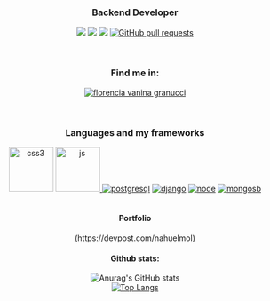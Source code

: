 <h3 align="center">Backend Developer</h3>
<p align="center">
   <img src="https://img.shields.io/github/license/nahuelmol/waka-readme-stats"/>
   <img src="https://img.shields.io/github/stars/nahuelmol/waka-readme-stats"/>
   <img src="https://img.shields.io/github/forks/nahuelmol/waka-readme-stats"/>
   <a href="https://github.com/nahuelmol/github-readme-stats/pulls">
      <img alt="GitHub pull requests" src="https://img.shields.io/github/issues-pr/nahuelmol/github-readme-stats?color=0088ff" />
   </a>
</p>
</br>
<div align="center">
 <h3>Find me in:</h3>
 <p>
  <a href="https://linkedin.com/in/nahuelmol" target="blank"><img align="center" src="https://icongr.am/devicon/linkedin-plain-wordmark.svg?size=80&color=74bec2" alt="florencia vanina granucci" /></a>
 </p>
</div>  
</br>
<div align="center"> 
 <h3>Languages and my frameworks</h3>
 <a href="https://www.w3schools.com/css/" target="_blank"> <img src="https://i.ibb.co/W0mzJxc/icons8-css3-128.png" alt="css3" width="80" height="80"/></a>
 <a href="https://developer.mozilla.org/en-US/docs/Web/JavaScript" target="_blank"> <img src="https://i.ibb.co/rGYm7Lh/icons8-javascript-logo-128.png" alt="js" width="80" height="80"/> </a> 
 <a href="https://www.postgresql.org" target="_blank"> <img src="https://icongr.am/devicon/postgresql-plain.svg?size=80&color=74bec2" alt="postgresql"/></a> 
 <a href="https://www.djangoproject.com" target="_blank"> <img src="https://icongr.am/devicon/django-plain.svg?size=80&color=74bec2" alt="django"/></a> 
 <a href="https://nodejs.org/es/" target="_blank"> <img src="https://icongr.am/devicon/nodejs-plain.svg?size=80&color=74bec2" alt="node"/></a> 
 <a href="https://www.mongodb.com/es" target="_blank"> <img src="https://icongr.am/devicon/mongodb-plain-wordmark.svg?size=80&color=74bec2" alt="mongosb"/> </a> 
</div>
<div align="center">
 </br>
 <h4>Portfolio</h4>
 (https://devpost.com/nahuelmol)
 </br>
 <h4>Github stats:</h4>
  
 ![Anurag's GitHub stats](https://github-readme-stats.vercel.app/api?username=nahuelmol&theme=react&show_icons=true)
</br>
 [![Top Langs](https://github-readme-stats.vercel.app/api/top-langs/?username=nahuelmol&layout=compact)](https://github.com/nahuelmol/github-readme-stats)
</div>

